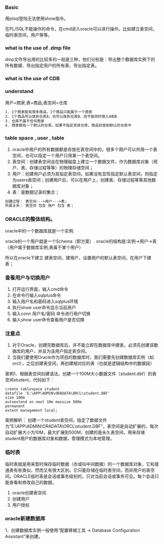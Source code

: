 
### Basic

用plsql登陆无法使用show指令。

在PL/SQL不能操作的命令，在cmd进入oracle可以进行操作。比如建立表空间，临时表空间，用户等等。

### what is the use of .dmp file

dmp文件导出用的比较多的一般是三种，他们分别是：导出整个数据库实例下的所有数据、导出指定用户的所有表、导出指定表。

### what is the use of CDB



### understand 

用户=商家;表=商品;表空间=仓库

```txt
1. 1个商家能有很多商品，1个商品只能属于一个商家
2. 1个商品可以放到仓库A，也可以放到仓库B，但不能同时放入A和B
3. 仓库不属于任何商家
4. 商家都有一个默认的仓库，如果不指定具体仓库，商品则放到默认的仓库中
```
### table space , user , table

1. oracle中用户的所有数据都是存放在表空间中的，很多个用户可以共用一个表空间，也可以指定一个用户只用某一个表空间。
2. 表空间：创建表空间会在物理磁盘上建立一个数据文件，作为数据库对象（用户、表、存储过程等等）的物理存储空间；
3. 用户：创建用户必须为其指定表空间，如果没有显性指定默认表空间，则指定为users表空间；创建用户后，可以在用户上，创建表、存储过程等等其他数据库对象；
4. 表：是数据记录的集合；
```txt
创建过程： 表空间--->用户--->表;
所属关系： 表空间 包含 用户 包含 表；
```

### ORACLE的整体结构。

oracle中的一个数据库就是一个实例.

oracle的一个用户就是一个Schema（即方案）.
oracle的结构是:实例->用户->表（用户属于数据库实例,表属于某个用户）

所以在oracle下建立 建表空间，建用户，设置用户的默认表空间，在用户下建表；

### 查看用户与切换用户

1. 打开运行界面，输入cmd命令
2. 在命令行输入sqlplus命令
3. 输入用户名和密码进入sqlplus环境
4. 执行show user命令显示当前用户
5. 输入conn 用户名/密码 命令进行用户切换
6. 输入show user命令查看用户是否切换

### 注意点

1. 对于Oracle，创建完数据库后，并不能立即在数据库中建表，必须先创建该数据库的用户，并且为该用户指定表空间。
2. 当我们要使用Oracle作为项目的数据库时，我们需要先创建数据库实例（如orcl），之后创建表空间，再创建相对应的表（也就是逻辑结构中的数据段）

案例1、根据表空间创建语法，创建一个100M大小数据文件（student.dbf）的表空间student，代码如下：
```text
create tablespace student
datafile 'E:\APP\ADMIN\ORADATA\ORCL\student.DBF'
size 100m
autoextend on next 10m maxsize 500m
permanent
extent management local;
```
案例解析：
创建一个student表空间，指定了数据文件为“E:\APP\ADMIN\ORADATA\ORCL\student.DBF”，表空间是自动扩展的，每次自动扩展大小为10M，最大扩展到500M，创建的是永久表空间，用来存储student用户的数据库对象和数据，管理模式为本地管理。


### 临时表

临时表就是用来暂时保存临时数据（亦或叫中间数据）的一个数据库对象，它和普通表有些类似，然而又有很大区别。它只能存储在临时表空间，而非用户的表空间。ORACLE临时表是会话或事务级别的，只对当前会话或事务可见。每个会话只能查看和修改自己的数据。

1. oracle创建表空间
2. 创建用户
3. 用户授权

### oracle新建数据库

1、创建数据库实例一般使用“配置移植工具 -> Database Configuration Assistant”来创建。

